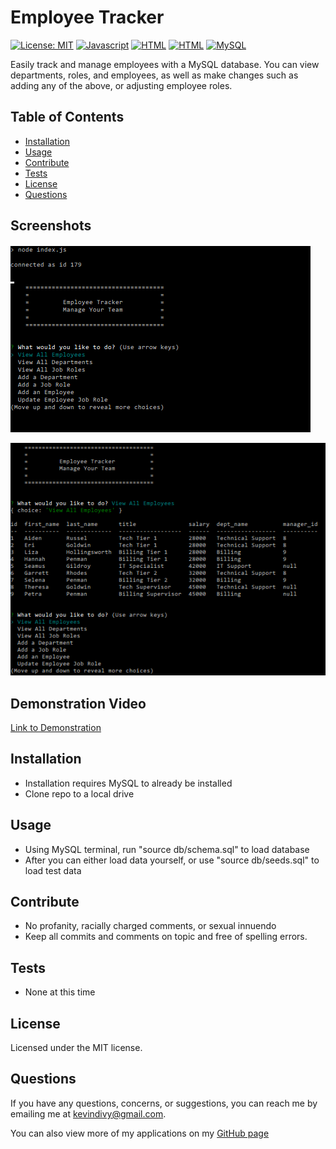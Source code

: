 
  # Employee Tracker 
  [![License: MIT](https://img.shields.io/badge/License-MIT-yellow.svg)](https://opensource.org/licenses/MIT)  [![Javascript](https://img.shields.io/badge/-Javascript-red)](https://shields.io/)  [![HTML](https://img.shields.io/badge/-ES6-yellow)](https://shields.io/)  [![HTML](https://img.shields.io/badge/-Node-lightgrey)](https://shields.io/) [![MySQL](https://img.shields.io/badge/-MySQL-blueviolet)](https://shields.io/)

  Easily track and manage employees with a MySQL database. You can view departments, roles, and employees, as well as make changes such as adding any of the above, or adjusting employee roles.

  ## Table of Contents

  * [Installation](#installation)
  * [Usage](#usage)
  * [Contribute](#contribute)
  * [Tests](#tests)
  * [License](#license)
  * [Questions](#questions)
  
  ## Screenshots
  ![Main Menu](./assets/screenshot1.png)
  
  ![Employee Table](./assets/screenshot2.png)
  
  ## Demonstration Video
  [Link to Demonstration](https://drive.google.com/file/d/1oLnwYsLt03PmK163tbfXXxpcot4VhS2w/view)
    
  ## Installation
  
  * Installation requires MySQL to already be installed
  * Clone repo to a local drive

  ## Usage
  
  * Using MySQL terminal, run "source db/schema.sql" to load database
  * After you can either load data yourself, or use "source db/seeds.sql" to load test data

  ## Contribute
  
  * No profanity, racially charged comments, or sexual innuendo
  * Keep all commits and comments on topic and free of spelling errors.

  ## Tests
  
  * None at this time

  ## License
  Licensed under the MIT license.

  ## Questions
  If you have any questions, concerns, or suggestions, you can reach me by emailing me at kevindivy@gmail.com. 
      
  You can also view more of my applications on my [GitHub page](https://github.com/kevin-ivy)
